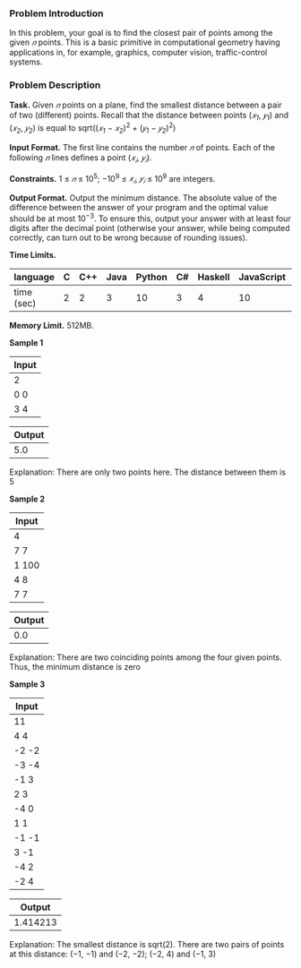﻿### Problem Introduction

In this problem, your goal is to find the closest pair of points among the given *𝑛*
points. This is a basic primitive in computational geometry having applications in,
for example, graphics, computer vision, traffic-control systems.

### Problem Description

**Task.** Given *𝑛* points on a plane, find the smallest distance between a pair of two (different) points. Recall
that the distance between points (*𝑥<sub>1</sub>*, *𝑦<sub>1</sub>*) and (*𝑥<sub>2</sub>*, *𝑦<sub>2</sub>*) is equal to sqrt((*𝑥<sub>1</sub>* − *𝑥<sub>2</sub>*)<sup>2</sup> + (*𝑦<sub>1</sub>* − *𝑦<sub>2</sub>*)<sup>2</sup>)

**Input Format.** The first line contains the number *𝑛* of points. Each of the following *𝑛* lines defines a point (*𝑥<sub>𝑖</sub>*, *𝑦<sub>𝑖</sub>*).

**Constraints.** 1 ≤ *𝑛* ≤ 10<sup>5</sup>; −10<sup>9</sup> ≤ *𝑥<sub>𝑖</sub>*, *𝑦<sub>𝑖</sub>* ≤ 10<sup>9</sup> are integers.

**Output Format.** Output the minimum distance. The absolute value of the difference between the answer
of your program and the optimal value should be at most 10<sup>−3</sup>. To ensure this, output your answer
with at least four digits after the decimal point (otherwise your answer, while being computed correctly,
can turn out to be wrong because of rounding issues).

**Time Limits.** 

| language | C | C++ | Java | Python | C# | Haskell | JavaScript | Ruby | Scala |
| ------------ | ------------ | ------------ | ------------ | ------------ | ------------ | ------------ | ------------ | ------------ | ------------ |
| time (sec) | 2 | 2 | 3 | 10 | 3 | 4 | 10 | 10 | 6 |

**Memory Limit.** 512MB.

**Sample 1**

|Input|
|-----|
|2|
|0 0|
|3 4|

|Output|
|------|
|5.0|

Explanation: There are only two points here. The distance between them is 5

**Sample 2**

|Input|
|-----|
|4|
|7 7|
|1 100|
|4 8|
|7 7|

|Output|
|------|
|0.0|

Explanation: There are two coinciding points among the four given points. Thus, the minimum distance is zero

**Sample 3**

|Input|
|-----|
|11|
|4 4|
|-2 -2|
|-3 -4|
|-1 3|
|2 3|
|-4 0|
|1 1|
|-1 -1|
|3 -1|
|-4 2|
|-2 4|

|Output|
|------|
|1.414213|

Explanation: The smallest distance is sqrt(2). There are two pairs of points at this distance: (−1, −1) and (−2, −2); (−2, 4) and (−1, 3)